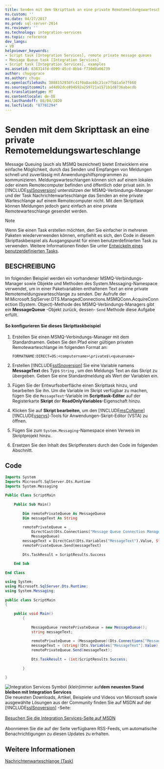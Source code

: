 ```yaml
---
title: Senden mit dem Skripttask an eine private Remotemeldungswarteschlange | Microsoft-Dokumentation
ms.custom: ''
ms.date: 04/27/2017
ms.prod: sql-server-2014
ms.reviewer: ''
ms.technology: integration-services
ms.topic: reference
dev_langs:
- VB
helpviewer_keywords:
- Script task [Integration Services], remote private message queues
- Message Queue task [Integration Services]
- Script task [Integration Services], examples
ms.assetid: 636314fd-d099-45cd-8bb4-f730d0a06739
author: chugugrace
ms.author: chugu
ms.openlocfilehash: 308815293dfc41f0a0ac60c21ce7f561a5e7f660
ms.sourcegitcommit: ad4d92dce894592a259721a1571b1d8736abacdb
ms.translationtype: MT
ms.contentlocale: de-DE
ms.lasthandoff: 08/04/2020
ms.locfileid: "87701294"
---
```

# <a name="sending-to-a-remote-private-message-queue-with-the-script-task"></a>Senden mit dem Skripttask an eine private Remotemeldungswarteschlange
  Message Queuing (auch als MSMQ bezeichnet) bietet Entwicklern eine einfache Möglichkeit, durch das Senden und Empfangen von Meldungen schnell und zuverlässig mit Anwendungshilfsprogrammen zu kommunizieren. Meldungswarteschlangen können sich auf einem lokalen oder einem Remotecomputer befinden und öffentlich oder privat sein. In [!INCLUDE[ssISnoversion](../../includes/ssisnoversion-md.md)] unterstützen der MSMQ-Verbindungs-Manager und der Task Nachrichtenwarteschlange das Senden an eine private Warteschlange auf einem Remotecomputer nicht. Mit dem Skripttask können Meldungen jedoch ganz einfach an eine private Remotewarteschlange gesendet werden.  
  
> [!NOTE]  
>  Wenn Sie einen Task erstellen möchten, den Sie einfacher in mehreren Paketen wiederverwenden können, empfiehlt es sich, den Code in diesem Skripttaskbeispiel als Ausgangspunkt für einen benutzerdefinierten Task zu verwenden. Weitere Informationen finden Sie unter [Entwickeln eines benutzerdefinierten Tasks](../extending-packages-custom-objects/task/developing-a-custom-task.md).  
  
## <a name="description"></a>BESCHREIBUNG  
 Im folgenden Beispiel werden ein vorhandener MSMQ-Verbindungs-Manager sowie Objekte und Methoden des System.Messaging-Namespace verwendet, um in einer Paketvariablen enthaltenen Text an eine private Remotemeldungswarteschlange zu senden. Der Aufrufe der M:Microsoft.SqlServer.DTS.ManagedConnections.MSMQConn.AcquireConnection (System. Object)-Methode des MSMQ-Verbindungs-Managers gibt ein **MessageQueue** -Objekt zurück, dessen- `Send` Methode diese Aufgabe erfüllt.  
  
#### <a name="to-configure-this-script-task-example"></a>So konfigurieren Sie dieses Skripttaskbeispiel  
  
1.  Erstellen Sie einen MSMQ-Verbindungs-Manager mit dem Standardnamen. Geben Sie den Pfad einer gültigen privaten Remotewarteschlange im folgenden Format an:  
  
    ```  
    FORMATNAME:DIRECT=OS:<computername>\private$\<queuename>  
    ```  
  
2.  Erstellen [!INCLUDE[ssISnoversion](../../includes/ssisnoversion-md.md)] Sie eine Variable namens **MessageText** des Typs `String` , um den Meldungs Text an das Skript zu übergeben. Geben Sie eine Standardmeldung als Wert der Variablen ein.  
  
3.  Fügen Sie der Entwurfsoberfläche einen Skripttask hinzu, und bearbeiten Sie ihn. Um die Variable im Skript verfügbar zu machen, fügen Sie die `MessageText`-Variable im **Scripttask-Editor** auf der Registerkarte **Skript** der **ReadOnlyVariables**-Eigenschaft hinzu.  
  
4.  Klicken Sie auf **Skript bearbeiten**, um den [!INCLUDE[msCoName](../../includes/msconame-md.md)] [!INCLUDE[vsprvs](../../includes/vsprvs-md.md)]-Tools für Anwendungen-Skript-Editor (VSTA) zu öffnen.  
  
5.  Fügen Sie zum `System.Messaging`-Namespace einen Verweis im Skriptprojekt hinzu.  
  
6.  Ersetzen Sie den Inhalt des Skriptfensters durch den Code im folgenden Abschnitt.  
  
## <a name="code"></a>Code  
  
```vb  
Imports System  
Imports Microsoft.SqlServer.Dts.Runtime  
Imports System.Messaging  
  
Public Class ScriptMain  
  
    Public Sub Main()  
  
        Dim remotePrivateQueue As MessageQueue  
        Dim messageText As String  
  
        remotePrivateQueue = _  
            DirectCast(Dts.Connections("Message Queue Connection Manager").AcquireConnection(Dts.Transaction), _  
            MessageQueue)  
        messageText = DirectCast(Dts.Variables("MessageText").Value, String)  
        remotePrivateQueue.Send(messageText)  
  
        Dts.TaskResult = ScriptResults.Success  
  
    End Sub  
  
End Class  
```  
  
```csharp  
using System;  
using Microsoft.SqlServer.Dts.Runtime;  
using System.Messaging;  
  
public class ScriptMain  
{  
  
    public void Main()  
        {  
  
            MessageQueue remotePrivateQueue = new MessageQueue();  
            string messageText;  
  
            remotePrivateQueue = (MessageQueue)(Dts.Connections["Message Queue Connection Manager"].AcquireConnection(Dts.Transaction) as MessageQueue);  
            messageText = (string)(Dts.Variables["MessageText"].Value);  
            remotePrivateQueue.Send(messageText);  
  
            Dts.TaskResult = (int)ScriptResults.Success;  
  
        }  
  
}  
```  
  
![Integration Services Symbol (klein)](../media/dts-16.gif "Integration Services (kleines Symbol)")immer auf**dem neuesten Stand bleiben mit Integration Services**  <br /> Die neuesten Downloads, Artikel, Beispiele und Videos von Microsoft sowie ausgewählte Lösungen aus der Community finden Sie auf MSDN auf der [!INCLUDE[ssISnoversion](../../includes/ssisnoversion-md.md)] -Seite:<br /><br /> [Besuchen Sie die Integration Services-Seite auf MSDN](https://go.microsoft.com/fwlink/?LinkId=136655)<br /><br /> Abonnieren Sie die auf der Seite verfügbaren RSS-Feeds, um automatische Benachrichtigungen zu diesen Updates zu erhalten.  
  
## <a name="see-also"></a>Weitere Informationen  
 [Nachrichtenwarteschlange (Task)](../control-flow/message-queue-task.md)  
  
  
